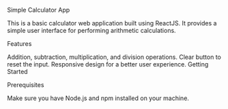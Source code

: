 Simple Calculator App

This is a basic calculator web application built using ReactJS. It provides a simple user interface for performing arithmetic calculations.

Features

Addition, subtraction, multiplication, and division operations.
Clear button to reset the input.
Responsive design for a better user experience.
Getting Started

Prerequisites

Make sure you have Node.js and npm installed on your machine.
